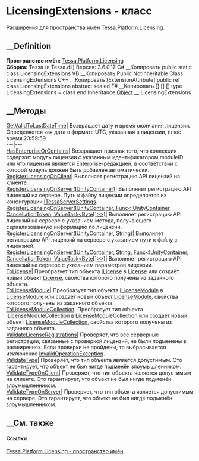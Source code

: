 # LicensingExtensions - класс
Расширения для пространства имён Tessa.Platform.Licensing.
## __Definition
 **Пространство имён:**
[Tessa.Platform.Licensing](N_Tessa_Platform_Licensing.htm)  
 **Сборка:** Tessa (в Tessa.dll) Версия: 3.6.0.17
C# __Копировать
     public static class LicensingExtensions
VB __Копировать
    <ExtensionAttribute>
    Public NotInheritable Class LicensingExtensions
C++ __Копировать
    [ExtensionAttribute]
    public ref class LicensingExtensions abstract sealed
F# __Копировать
     [<AbstractClassAttribute>]
    [<SealedAttribute>]
    [<ExtensionAttribute>]
    type LicensingExtensions = class end
Inheritance
    [Object](https://learn.microsoft.com/dotnet/api/system.object) __ LicensingExtensions
##  __Методы
[GetValidToLastDateTime](M_Tessa_Platform_Licensing_LicensingExtensions_GetValidToLastDateTime.htm)|
Возвращает дату и время окончания лицензии. Определяется как дата в формате
UTC, указанная в лицензии, плюс время 23:59:59.  
---|---  
[HasEnterpriseOrContains](M_Tessa_Platform_Licensing_LicensingExtensions_HasEnterpriseOrContains.htm)|
Возвращает признак того, что коллекция содержит модуль лицензии с указанным
идентификатором moduleID или что лицензия является Enterprise-редакцией, в
соответствии с которой модуль должен быть добавлен автоматически.  
[RegisterLicensingOnClient](M_Tessa_Platform_Licensing_LicensingExtensions_RegisterLicensingOnClient.htm)|
Выполняет регистрацию API лицензий на клиенте.  
[RegisterLicensingOnServer(IUnityContainer)](M_Tessa_Platform_Licensing_LicensingExtensions_RegisterLicensingOnServer.htm)|
Выполняет регистрацию API лицензий на сервере. Путь к файлу лицензии
определяется из конфигурации
[ITessaServerSettings](T_Tessa_Platform_ITessaServerSettings.htm).  
[RegisterLicensingOnServer(IUnityContainer, Func<IUnityContainer,
CancellationToken,
ValueTask<Byte[]>>)](M_Tessa_Platform_Licensing_LicensingExtensions_RegisterLicensingOnServer_1.htm)|
Выполняет регистрацию API лицензий на сервере с указанием метода, получающего
сериализованную информацию по лицензии.  
[RegisterLicensingOnServer(IUnityContainer,
String)](M_Tessa_Platform_Licensing_LicensingExtensions_RegisterLicensingOnServer_2.htm)|
Выполняет регистрацию API лицензий на сервере с указанием пути к файлу с
лицензией.  
[RegisterLicensingOnServer(IUnityContainer, String, Func<IUnityContainer,
CancellationToken,
ValueTask<Byte[]>>)](M_Tessa_Platform_Licensing_LicensingExtensions_RegisterLicensingOnServer_3.htm)|
Выполняет регистрацию API лицензий на сервере с указанием параметров лицензии.  
[ToLicense](M_Tessa_Platform_Licensing_LicensingExtensions_ToLicense.htm)|
Преобразует тип объекта [ILicense](T_Tessa_Platform_Licensing_ILicense.htm) в
[License](T_Tessa_Platform_Licensing_License.htm) или создаёт новый объект
[License](T_Tessa_Platform_Licensing_License.htm), свойства которого получены
из заданного объекта.  
[ToLicenseModule](M_Tessa_Platform_Licensing_LicensingExtensions_ToLicenseModule.htm)|
Преобразует тип объекта
[ILicenseModule](T_Tessa_Platform_Licensing_ILicenseModule.htm) в
[LicenseModule](T_Tessa_Platform_Licensing_LicenseModule.htm) или создаёт
новый объект [LicenseModule](T_Tessa_Platform_Licensing_LicenseModule.htm),
свойства которого получены из заданного объекта.  
[ToLicenseModuleCollection](M_Tessa_Platform_Licensing_LicensingExtensions_ToLicenseModuleCollection.htm)|
Преобразует тип объекта
[ILicenseModuleCollection](T_Tessa_Platform_Licensing_ILicenseModuleCollection.htm)
в
[LicenseModuleCollection](T_Tessa_Platform_Licensing_LicenseModuleCollection.htm)
или создаёт новый объект
[LicenseModuleCollection](T_Tessa_Platform_Licensing_LicenseModuleCollection.htm),
свойства которого получены из заданного объекта.  
[ValidateLicenseRegistrations](M_Tessa_Platform_Licensing_LicensingExtensions_ValidateLicenseRegistrations.htm)|
Проверяет, что все серверные регистрации, связанные с проверкой лицензий, не
были подменены в расширениях. Если проверки не пройдены, то выбрасывается
исключение
[InvalidOperationException](https://learn.microsoft.com/dotnet/api/system.invalidoperationexception).  
[ValidateType](M_Tessa_Platform_Licensing_LicensingExtensions_ValidateType.htm)|
Проверяет, что тип объекта является допустимым. Это гарантирует, что объект не
был нигде подменён злоумышленником.  
[ValidateTypeOnClient](M_Tessa_Platform_Licensing_LicensingExtensions_ValidateTypeOnClient.htm)|
Проверяет, что тип объекта является допустимым на клиенте. Это гарантирует,
что объект не был нигде подменён злоумышленником.  
[ValidateTypeOnServer](M_Tessa_Platform_Licensing_LicensingExtensions_ValidateTypeOnServer.htm)|
Проверяет, что тип объекта является допустимым на сервере. Это гарантирует,
что объект не был нигде подменён злоумышленником.  
## __См. также
#### Ссылки
[Tessa.Platform.Licensing - пространство имён](N_Tessa_Platform_Licensing.htm)
